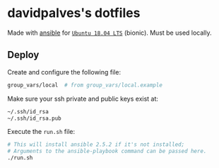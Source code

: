 # davidpalves's dotfiles

Made with [ansible](https://www.ansible.com/) for [`Ubuntu 18.04 LTS`](http://releases.ubuntu.com/18.04/) (bionic).
Must be used locally.

## Deploy

Create and configure the following file:

```bash
group_vars/local  # from group_vars/local.example
```

Make sure your ssh private and public keys exist at:

```bash
~/.ssh/id_rsa
~/.ssh/id_rsa.pub
```

Execute the `run.sh` file:

```bash
# This will install ansible 2.5.2 if it's not installed;
# Arguments to the ansible-playbook command can be passed here.
./run.sh
```
